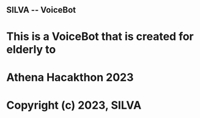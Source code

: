 ## SILVA -- VoiceBot
# This is a VoiceBot that is created for elderly to 

# Athena Hacakthon 2023
# Copyright (c) 2023, SILVA
